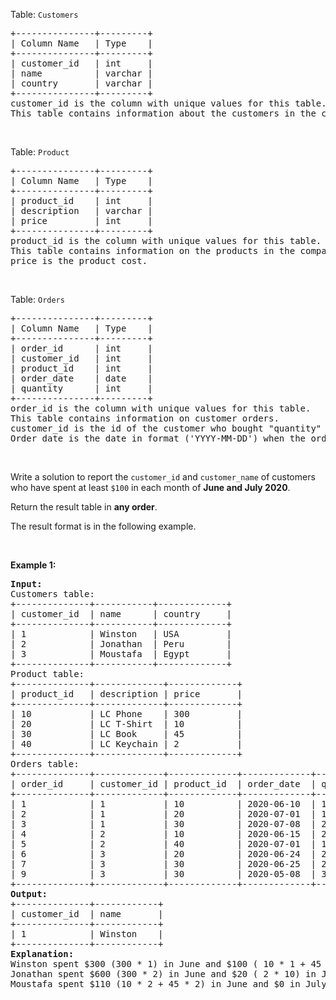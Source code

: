 <p>Table: <code>Customers</code></p>

<pre>
+---------------+---------+
| Column Name   | Type    |
+---------------+---------+
| customer_id   | int     |
| name          | varchar |
| country       | varchar |
+---------------+---------+
customer_id is the column with unique values for this table.
This table contains information about the customers in the company.
</pre>

<p>&nbsp;</p>

<p>Table: <code>Product</code></p>

<pre>
+---------------+---------+
| Column Name   | Type    |
+---------------+---------+
| product_id    | int     |
| description   | varchar |
| price         | int     |
+---------------+---------+
product_id is the column with unique values for this table.
This table contains information on the products in the company.
price is the product cost.
</pre>

<p>&nbsp;</p>

<p>Table: <code>Orders</code></p>

<pre>
+---------------+---------+
| Column Name   | Type    |
+---------------+---------+
| order_id      | int     |
| customer_id   | int     |
| product_id    | int     |
| order_date    | date    |
| quantity      | int     |
+---------------+---------+
order_id is the column with unique values for this table.
This table contains information on customer orders.
customer_id is the id of the customer who bought &quot;quantity&quot; products with id &quot;product_id&quot;.
Order_date is the date in format (&#39;YYYY-MM-DD&#39;) when the order was shipped.
</pre>

<p>&nbsp;</p>

<p>Write a solution to report the <code>customer_id</code> and <code>customer_name</code> of customers who have spent at least <code>$100</code> in each month of <strong>June and July 2020</strong>.</p>

<p>Return the result table in <strong>any order</strong>.</p>

<p>The&nbsp;result format is in the following example.</p>

<p>&nbsp;</p>
<p><strong class="example">Example 1:</strong></p>

<pre>
<strong>Input:</strong> 
Customers table:
+--------------+-----------+-------------+
| customer_id  | name      | country     |
+--------------+-----------+-------------+
| 1            | Winston   | USA         |
| 2            | Jonathan  | Peru        |
| 3            | Moustafa  | Egypt       |
+--------------+-----------+-------------+
Product table:
+--------------+-------------+-------------+
| product_id   | description | price       |
+--------------+-------------+-------------+
| 10           | LC Phone    | 300         |
| 20           | LC T-Shirt  | 10          |
| 30           | LC Book     | 45          |
| 40           | LC Keychain | 2           |
+--------------+-------------+-------------+
Orders table:
+--------------+-------------+-------------+-------------+-----------+
| order_id     | customer_id | product_id  | order_date  | quantity  |
+--------------+-------------+-------------+-------------+-----------+
| 1            | 1           | 10          | 2020-06-10  | 1         |
| 2            | 1           | 20          | 2020-07-01  | 1         |
| 3            | 1           | 30          | 2020-07-08  | 2         |
| 4            | 2           | 10          | 2020-06-15  | 2         |
| 5            | 2           | 40          | 2020-07-01  | 10        |
| 6            | 3           | 20          | 2020-06-24  | 2         |
| 7            | 3           | 30          | 2020-06-25  | 2         |
| 9            | 3           | 30          | 2020-05-08  | 3         |
+--------------+-------------+-------------+-------------+-----------+
<strong>Output:</strong> 
+--------------+------------+
| customer_id  | name       |  
+--------------+------------+
| 1            | Winston    |
+--------------+------------+
<strong>Explanation:</strong> 
Winston spent $300 (300 * 1) in June and $100 ( 10 * 1 + 45 * 2) in July 2020.
Jonathan spent $600 (300 * 2) in June and $20 ( 2 * 10) in July 2020.
Moustafa spent $110 (10 * 2 + 45 * 2) in June and $0 in July 2020.
</pre>
